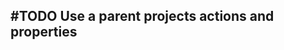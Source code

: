 ## #TODO Use a parent projects actions and properties
<!-- #task story-id:Add-a-command-to-show-defaults -->
<!-- created:2023-09-19T01:08:55.336Z task-id:NyXMr order:10 -->
